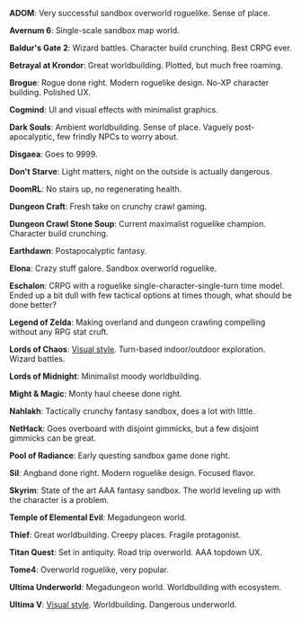 **ADOM**: Very successful sandbox overworld roguelike. Sense of
place.

**Avernum 6**: Single-scale sandbox map world.

**Baldur's Gate 2**: Wizard battles. Character build crunching. Best
CRPG ever.

**Betrayal at Krondor**: Great worldbuilding. Plotted, but much free
roaming.

**Brogue**: Rogue done right. Modern roguelike design. No-XP
character building. Polished UX.

**Cogmind**: UI and visual effects with minimalist graphics.

**Dark Souls**: Ambient worldbuilding. Sense of place. Vaguely
post-apocalyptic, few frindly NPCs to worry about.

**Disgaea**: Goes to 9999.

**Don't Starve**: Light matters, night on the outside is actually
dangerous.

**DoomRL**: No stairs up, no regenerating health.

**Dungeon Craft**: Fresh take on crunchy crawl gaming.

**Dungeon Crawl Stone Soup**: Current maximalist roguelike champion.
Character build crunching.

**Earthdawn**: Postapocalyptic fantasy.

**Elona**: Crazy stuff galore. Sandbox overworld roguelike.

**Eschalon**: CRPG with a roguelike single-character-single-turn
time model. Ended up a bit dull with few tactical options at times
though, what should be done better?

**Legend of Zelda**: Making overland and dungeon crawling compelling
without any RPG stat cruft.

**Lords of Chaos**: [Visual style](lords_of_chaos.png). Turn-based
indoor/outdoor exploration. Wizard battles.

**Lords of Midnight**: Minimalist moody worldbuilding.

**Might & Magic**: Monty haul cheese done right.

**Nahlakh**: Tactically crunchy fantasy sandbox, does a lot with
little.

**NetHack**: Goes overboard with disjoint gimmicks, but a few
disjoint gimmicks can be great.

**Pool of Radiance**: Early questing sandbox game done right.

**Sil**: Angband done right. Modern roguelike design. Focused
flavor.

**Skyrim**: State of the art AAA fantasy sandbox. The world leveling
up with the character is a problem.

**Temple of Elemental Evil**: Megadungeon world.

**Thief**: Great worldbuilding. Creepy places. Fragile protagonist.

**Titan Quest**: Set in antiquity. Road trip overworld. AAA topdown
UX.

**Tome4**: Overworld roguelike, very popular.

**Ultima Underworld**: Megadungeon world. Worldbuilding with
ecosystem.

**Ultima V**: [Visual style](ultima_v.png). Worldbuilding. Dangerous
underworld.
